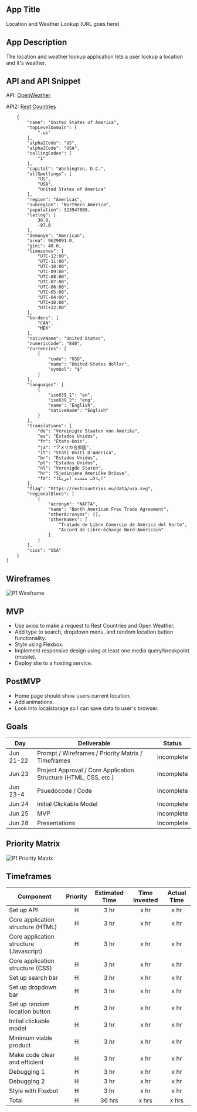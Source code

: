 ## App Title

Location and Weather Lookup (URL goes here)


## App Description

The location and weather lookup application lets a user lookup a location and it's weather.


## API and API Snippet

API: [OpenWeather](https://openweathermap.org/current)

API2: [Rest Countries](https://restcountries.eu/#api-endpoints-all)
```[
    {
        "name": "United States of America",
        "topLevelDomain": [
            ".us"
        ],
        "alpha2Code": "US",
        "alpha3Code": "USA",
        "callingCodes": [
            "1"
        ],
        "capital": "Washington, D.C.",
        "altSpellings": [
            "US",
            "USA",
            "United States of America"
        ],
        "region": "Americas",
        "subregion": "Northern America",
        "population": 323947000,
        "latlng": [
            38.0,
            -97.0
        ],
        "demonym": "American",
        "area": 9629091.0,
        "gini": 48.0,
        "timezones": [
            "UTC-12:00",
            "UTC-11:00",
            "UTC-10:00",
            "UTC-09:00",
            "UTC-08:00",
            "UTC-07:00",
            "UTC-06:00",
            "UTC-05:00",
            "UTC-04:00",
            "UTC+10:00",
            "UTC+12:00"
        ],
        "borders": [
            "CAN",
            "MEX"
        ],
        "nativeName": "United States",
        "numericCode": "840",
        "currencies": [
            {
                "code": "USD",
                "name": "United States dollar",
                "symbol": "$"
            }
        ],
        "languages": [
            {
                "iso639_1": "en",
                "iso639_2": "eng",
                "name": "English",
                "nativeName": "English"
            }
        ],
        "translations": {
            "de": "Vereinigte Staaten von Amerika",
            "es": "Estados Unidos",
            "fr": "États-Unis",
            "ja": "アメリカ合衆国",
            "it": "Stati Uniti D'America",
            "br": "Estados Unidos",
            "pt": "Estados Unidos",
            "nl": "Verenigde Staten",
            "hr": "Sjedinjene Američke Države",
            "fa": "ایالات متحده آمریکا"
        },
        "flag": "https://restcountries.eu/data/usa.svg",
        "regionalBlocs": [
            {
                "acronym": "NAFTA",
                "name": "North American Free Trade Agreement",
                "otherAcronyms": [],
                "otherNames": [
                    "Tratado de Libre Comercio de América del Norte",
                    "Accord de Libre-échange Nord-Américain"
                ]
            }
        ],
        "cioc": "USA"
    }
]
```


## Wireframes

![P1 Wireframe](https://user-images.githubusercontent.com/66581031/122944389-c9fdf500-d345-11eb-95d7-bef75edb2d7f.png)


## MVP 

- Use axios to make a request to Rest Countries and Open Weather.
- Add type to search, dropdown menu, and random location button functionality.
- Style using Flexbox.
- Implement responsive design using at least one media query/breakpoint (mobile).
- Deploy site to a hosting service.


## PostMVP  

- Home page should show users current location.
- Add animations.
- Look into localstorage so I can save data to user's browser.


## Goals

|  Day | Deliverable | Status
|---|---| ---|
|Jun 21-22| Prompt / Wireframes / Priority Matrix / Timeframes | Incomplete
|Jun 23| Project Approval / Core Application Structure (HTML, CSS, etc.) | Incomplete
|Jun 23-4| Psuedocode / Code | Incomplete
|Jun 24| Initial Clickable Model | Incomplete
|Jun 25| MVP | Incomplete
|Jun 28| Presentations | Incomplete


## Priority Matrix

![P1 Priority Matrix](https://user-images.githubusercontent.com/66581031/122933019-3d9b0480-d33c-11eb-83d9-b1f82e854422.png)


## Timeframes

| Component | Priority | Estimated Time | Time Invested | Actual Time |
| --- | :---: |  :---: | :---: | :---: |
| Set up API | H | 3 hr | x hr | x hr |
| Core application structure (HTML) | H | 3 hr | x hr | x hr |
| Core application structure (Javascript) | H | 3 hr | x hr | x hr |
| Core application structure (CSS) | H | 3 hr | x hr | x hr |
| Set up search bar | H | 3 hr | x hr | x hr |
| Set up dropdown bar | H | 3 hr | x hr | x hr |
| Set up random location button | H | 3 hr | x hr | x hr |
| Initial clickable model | H | 3 hr | x hr | x hr |
| Minimum viable product | H | 3 hr | x hr | x hr |
| Make code clear and efficient | H | 3 hr | x hr | x hr |
| Debugging 1 | H | 3 hr | x hr | x hr |
| Debugging 2 | H | 3 hr | x hr | x hr |
| Style with Flexbot| H | 3 hr | x hr | x hr |
| Total | H | 36 hrs| x hrs | x hrs |
